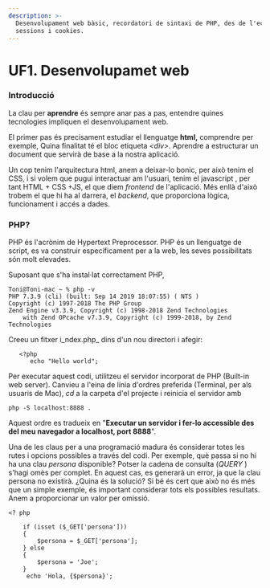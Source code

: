 ```yaml
---
description: >-
  Desenvolupament web bàsic, recordatori de sintaxi de PHP, des de l'echo a les
  sessions i cookies.
---
```


# UF1. Desenvolupamet web

### Introducció

La clau per **aprendre** és sempre anar pas a pas, entendre quines tecnologies impliquen el desenvolupament web.

El primer pas és precisament estudiar el llenguatge **html,** comprendre per exemple, Quina finalitat té el bloc etiqueta _&lt;div&gt;_. Aprendre a estructurar un document que servirà de base a la nostra aplicació. 

Un cop tenim l'arquitectura html, anem a deixar-lo bonic, per això tenim el CSS, i si volem que pugui interactuar am l'usuari, tenim el javascript , per tant HTML + CSS +JS, el que diem _frontend_ de l'aplicació. Més enllà d'això trobem el que hi ha al darrera, el _backend_, que proporciona lògica, funcionament i accés a dades.

### **PHP?**

PHP és l'acrònim de Hypertext Preprocessor. PHP és un llenguatge de script, es va construir específicament per a la web, les seves possibilitats són molt elevades.  


Suposant que s'ha instal·lat correctament PHP, 

```text
Toni@Toni-mac ~ % php -v
PHP 7.3.9 (cli) (built: Sep 14 2019 18:07:55) ( NTS )
Copyright (c) 1997-2018 The PHP Group
Zend Engine v3.3.9, Copyright (c) 1998-2018 Zend Technologies
    with Zend OPcache v7.3.9, Copyright (c) 1999-2018, by Zend Technologies
```

Creeu un fitxer i_ndex.php_ dins d'un nou  directori  i afegir:  


```text
   <?php
      echo "Hello world";
```

Per executar aquest codi, utilitzeu el servidor incorporat de PHP \(Built-in web server\). Canvieu a l'eina de línia d'ordres preferida \(Terminal, per als usuaris de Mac\), _cd_ a la carpeta d'el projecte i reinicia el servidor amb 

```text
php -S localhost:8888 .
```

Aquest ordre es tradueix en "**Executar un servidor i fer-lo accessible des del meu navegador a localhost, port 8888**".  


Una de les claus per a una programació madura és considerar totes les rutes i opcions  possibles a través del  codi. Per exemple, què passa si no hi ha una clau _persona_  disponible? Potser la cadena de consulta \(_QUERY_ \) s'hagi omès per complet. En aquest cas, es generarà un error, ja que la clau persona no existirà. ¿Quina és la solució? Si bé és cert que això no és més que un simple exemple, és important considerar tots els possibles resultats. Anem a proporcionar un valor per omissió.  


```text
<? php

    if (isset ($_GET['persona']))
    {  
        $persona = $_GET['persona'];
    } else
    {
        $persona = 'Joe';
    }
     echo 'Hola, {$persona}';

```


